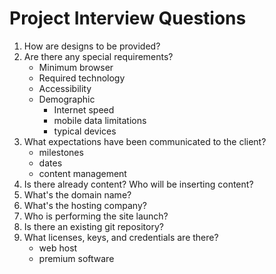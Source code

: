# Project Interview Questions

1. How are designs to be provided?
1. Are there any special requirements?
    - Minimum browser
    - Required technology
    - Accessibility
    - Demographic
      - Internet speed
      - mobile data limitations
      - typical devices
1. What expectations have been communicated to the client?
    - milestones
    - dates
    - content management
1. Is there already content? Who will be inserting content?
1. What's the domain name?
1. What's the hosting company?
1. Who is performing the site launch?
1. Is there an existing git repository?
1. What licenses, keys, and credentials are there?
    - web host
    - premium software
